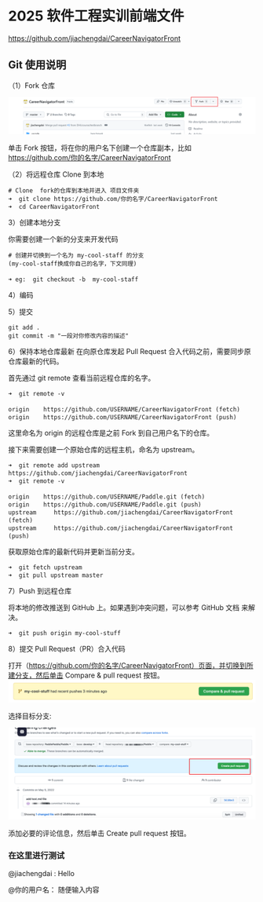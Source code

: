 # 2025 软件工程实训前端文件

https://github.com/jiachengdai/CareerNavigatorFront

## Git 使用说明

（1）Fork 仓库

![alt text](image.png)

单击 Fork 按钮，将在你的用户名下创建一个仓库副本，比如 https://github.com/你的名字/CareerNavigatorFront


（2）将远程仓库 Clone 到本地
```
# Clone  fork的仓库到本地并进入 项目文件夹
➜  git clone https://github.com/你的名字/CareerNavigatorFront
➜  cd CareerNavigatorFront
```

3）创建本地分支

你需要创建一个新的分支来开发代码
```
# 创建并切换到一个名为 my-cool-staff 的分支
(my-cool-staff换成你自己的名字，下文同理)

➜ eg:  git checkout -b  my-cool-staff
```

4）编码

5）提交
```
git add .
git commit -m "一段对你修改内容的描述"
```

6）保持本地仓库最新
在向原仓库发起 Pull Request 合入代码之前，需要同步原仓库最新的代码。

首先通过 git remote 查看当前远程仓库的名字。
```
➜  git remote -v

origin    https://github.com/USERNAME/CareerNavigatorFront (fetch)
origin    https://github.com/USERNAME/CareerNavigatorFront (push)
```
这里命名为 origin 的远程仓库是之前 Fork 到自己用户名下的仓库。

接下来需要创建一个原始仓库的远程主机，命名为 upstream。
```
➜  git remote add upstream https://github.com/jiachengdai/CareerNavigatorFront
➜  git remote -v

origin    https://github.com/USERNAME/Paddle.git (fetch)
origin    https://github.com/USERNAME/Paddle.git (push)
upstream     https://github.com/jiachengdai/CareerNavigatorFront (fetch)
upstream     https://github.com/jiachengdai/CareerNavigatorFront (push)
```
获取原始仓库的最新代码并更新当前分支。
```
➜  git fetch upstream
➜  git pull upstream master
```
7）Push 到远程仓库

将本地的修改推送到 GitHub 上。如果遇到冲突问题，可以参考 GitHub 文档 来解决。
```
➜  git push origin my-cool-stuff
```

8）提交 Pull Request（PR）合入代码

打开（https://github.com/你的名字/CareerNavigatorFront）页面，并切换到所建分支，然后单击 Compare & pull request 按钮。
![alt text](image-1.png)


选择目标分支:

![alt text](image-2.png)

添加必要的评论信息，然后单击 Create pull request 按钮。

### 在这里进行测试

@jiachengdai : Hello

@你的用户名： 随便输入内容

